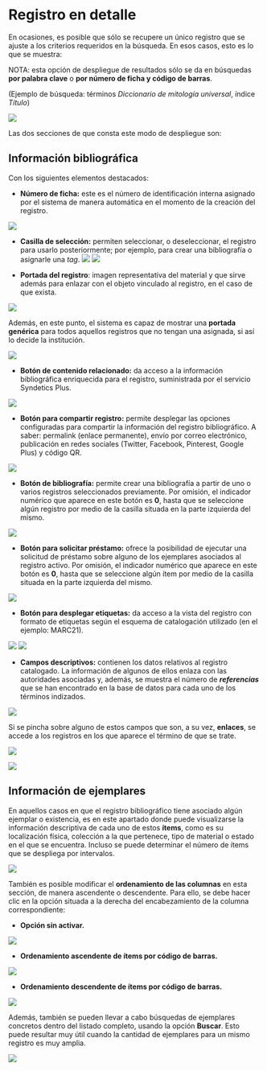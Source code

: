 # Registro en detalle

En ocasiones, es posible que sólo se recupere un único registro que se ajuste a los criterios requeridos en la búsqueda. En esos casos, esto es lo que se muestra:

NOTA: esta opción de despliegue de resultados sólo se da en búsquedas **por palabra clave** o **por número de ficha y código de barras**.

(Ejemplo de búsqueda: términos _Diccionario de mitología universal_, índice _Título_)

![](DespliegueDetalle.png)

Las dos secciones de que consta este modo de despliegue son:

## Información bibliográfica

Con los siguientes elementos destacados:

+ **Número de ficha:** este es el número de identificación interna asignado por el sistema de manera automática en el momento de la creación del registro.

![](Numero_ficha.png)

+ **Casilla de selección:** permiten seleccionar, o deseleccionar, el registro para usarlo posteriormente; por ejemplo, para crear una bibliografía o asignarle una _tag_. ![](Casilla_seleccion.png) ![](Casilla_seleccion2.png)

+ **Portada del registro**: imagen representativa del material y que sirve además para enlazar con el objeto vinculado al registro, en el caso de que exista.

![](Portada_registro_detalle.png)

Además, en este punto, el sistema es capaz de mostrar una **portada genérica** para todos aquellos registros que no tengan una asignada, si así lo decide la institución.

![](Portada_generica_sumario.png)

+ **Botón de contenido relacionado:** da acceso a la información bibliográfica enriquecida para el registro, suministrada por el servicio Syndetics Plus.

![](Contenido_relacionado.png)

+ **Botón para compartir registro:** permite desplegar las opciones configuradas para compartir la información del registro bibliográfico. A saber: permalink (enlace permanente), envío por correo electrónico, publicación en redes sociales (Twitter, Facebook, Pinterest, Google Plus) y código QR.

![](Opciones_compartir.png)

+ **Botón de bibliografía:** permite crear una bibliografía a partir de uno o varios registros seleccionados previamente. Por omisión, el indicador numérico que aparece en este botón es **0**, hasta que se seleccione algún registro por medio de la casilla situada en la parte izquierda del mismo.

![](Boton_bibliografia.png)

+ **Botón para solicitar préstamo:** ofrece la posibilidad de ejecutar una solicitud de préstamo sobre alguno de los ejemplares asociados al registro activo. Por omisión, el indicador numérico que aparece en este botón es **0**, hasta que se seleccione algún ítem por medio de la casilla situada en la parte izquierda del mismo.

![](Boton_solicitar_prestamo.png)

+ **Botón para desplegar etiquetas:** da acceso a la vista del registro con formato de etiquetas según el esquema de catalogación utilizado (en el ejemplo: MARC21).

![](Boton_despliegue_etiquetas.png)
![](Pantalla_despliegue_etiquetas.png)

+ **Campos descriptivos:** contienen los datos relativos al registro catalogado. La información de algunos de ellos enlaza con las autoridades asociadas y, además, se muestra el número de _**referencias**_ que se han encontrado en la base de datos para cada uno de los términos indizados.

![](InfoBibliografica.png)

Si se pincha sobre alguno de estos campos que son, a su vez, **enlaces**, se accede a los registros en los que aparece el término de que se trate.

![](InfoBibliografica2.png)

![](InfoBibliografica3.png)

## Información de ejemplares

En aquellos casos en que el registro bibliográfico tiene asociado algún ejemplar o existencia, es en este apartado donde puede visualizarse la información descriptiva de cada uno de estos **ítems**, como es su localización física, colección a la que pertenece, tipo de material o estado en el que se encuentra. Incluso se puede determinar el número de ítems que se despliega por intervalos.

![](DespliegueEjemplares.png)

También es posible modificar el **ordenamiento de las columnas** en esta sección, de manera ascendente o descendente. Para ello, se debe hacer clic en la opción situada a la derecha del encabezamiento de la columna correspondiente:

- **Opción sin activar.**

![](Opcion_orden_ejemplares.png)

- **Ordenamiento ascendente de ítems por código de barras.**

![](Opcion_orden_ejemplares2.png)

- **Ordenamiento descendente de ítems por código de barras.**

![](Opcion_orden_ejemplares3.png)

Además, también se pueden llevar a cabo búsquedas de ejemplares concretos dentro del listado completo, usando la opción **Buscar**. Esto puede resultar muy útil cuando la cantidad de ejemplares para un mismo registro es muy amplia.

![](Buscar_item.png)
